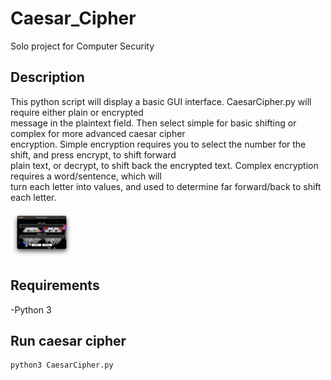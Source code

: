 # Caesar_Cipher
Solo project for Computer Security

## Description
This python script will display a basic GUI interface. CaesarCipher.py will require either plain or encrypted<br />
message in the plaintext field. Then select simple for basic shifting or complex for more advanced caesar cipher<br />
encryption. Simple encryption requires you to select the number for the shift, and press encrypt, to shift forward<br /> plain text, or decrypt, to shift back the encrypted text. Complex encryption requires a word/sentence, which will<br />
turn each letter into values, and used to determine far forward/back to shift each letter.

<img src="/GUI.png" width="100" height="74">

## Requirements
-Python 3

## Run caesar cipher
```
python3 CaesarCipher.py
```
